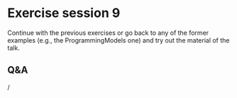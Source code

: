 # Exercise session 9

Continue with the previous exercises or go back to any of the former
examples (e.g., the ProgrammingModels one) and try out the material of 
the talk.


## Q&A

/
